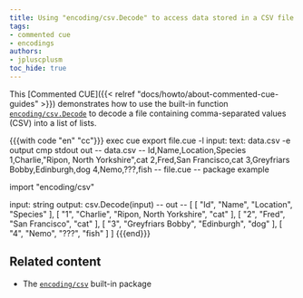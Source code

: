 ```yaml
---
title: Using "encoding/csv.Decode" to access data stored in a CSV file
tags:
- commented cue
- encodings
authors:
- jpluscplusm
toc_hide: true
---
```


This [Commented CUE]({{< relref "docs/howto/about-commented-cue-guides" >}})
demonstrates how to use the built-in function
[`encoding/csv.Decode`](https://pkg.go.dev/cuelang.org/go/pkg/encoding/csv#Decode)
to decode a file containing comma-separated values (CSV) into a list of lists.

<!--more-->

{{{with code "en" "cc"}}}
exec cue export file.cue -l input: text: data.csv -e output
cmp stdout out
-- data.csv --
Id,Name,Location,Species
1,Charlie,"Ripon, North Yorkshire",cat
2,Fred,San Francisco,cat
3,Greyfriars Bobby,Edinburgh,dog
4,Nemo,???,fish
-- file.cue --
package example

import "encoding/csv"

input:  string
output: csv.Decode(input)
-- out --
[
    [
        "Id",
        "Name",
        "Location",
        "Species"
    ],
    [
        "1",
        "Charlie",
        "Ripon, North Yorkshire",
        "cat"
    ],
    [
        "2",
        "Fred",
        "San Francisco",
        "cat"
    ],
    [
        "3",
        "Greyfriars Bobby",
        "Edinburgh",
        "dog"
    ],
    [
        "4",
        "Nemo",
        "???",
        "fish"
    ]
]
{{{end}}}

## Related content

- The [`encoding/csv`](https://pkg.go.dev/cuelang.org/go/pkg/encoding/csv) built-in package
